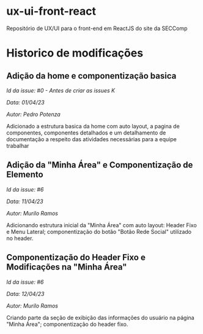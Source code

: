 # ux-ui-front-react
Repositório de UX/UI para o front-end em ReactJS do site da SECComp


# Historico de modificações

## Adição da home e componentização basica
_Id da issue: #0 - Antes de criar as issues K_ 

_Data: 01/04/23_

_Autor: Pedro Potenza_ 

Adicionado a estrutura basica da home com auto layout, a pagina de componentes, componentes detalhados e um detalhamento de documentação a respeito das atividades necessárias para a equipe trabalhar 

## Adição da "Minha Área" e Componentização de Elemento
_Id da issue: #6_

_Data: 11/04/23_

_Autor: Murilo Ramos_

Adicionando estrutura inicial da "Minha Área" com auto layout: Header Fixo e Menu Lateral; componentização do botão "Botão Rede Social" utilizado no header.

## Componentização do Header Fixo e Modificações na "Minha Área"
_Id da issue: #6_

_Data: 12/04/23_

_Autor: Murilo Ramos_

Criando parte da seção de exibição das informações do usuário na página "Minha Área"; componentização do header fixo.
